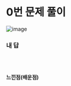 # 0번 문제 풀이
![image](https://user-images.githubusercontent.com/81015704/119142383-6603ba80-ba81-11eb-90e7-8299db49b6cb.png)

### 내 답
<pre><code>

</code></pre>


#### 느낀점(배운점)
